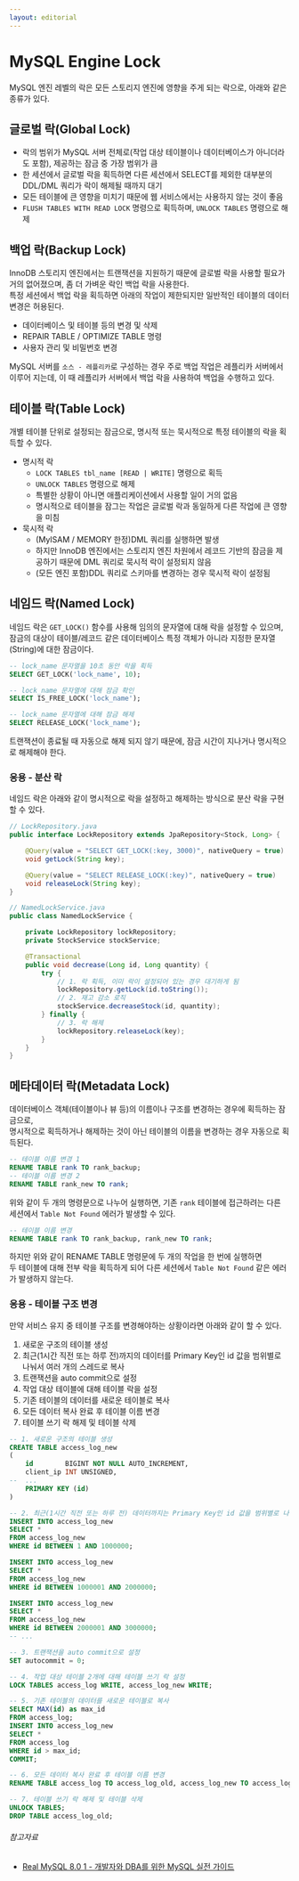 ```yaml
---
layout: editorial
---
```


# MySQL Engine Lock

MySQL 엔진 레벨의 락은 모든 스토리지 엔진에 영향을 주게 되는 락으로, 아래와 같은 종류가 있다.

## 글로벌 락(Global Lock)

- 락의 범위가 MySQL 서버 전체로(작업 대상 테이블이나 데이터베이스가 아니더라도 포함), 제공하는 잠금 중 가장 범위가 큼
- 한 세션에서 글로벌 락을 획득하면 다른 세션에서 SELECT를 제외한 대부분의 DDL/DML 쿼리가 락이 해제될 때까지 대기
- 모든 테이블에 큰 영향을 미치기 때문에 웹 서비스에서는 사용하지 않는 것이 좋음
- `FLUSH TABLES WITH READ LOCK` 명령으로 획득하며, `UNLOCK TABLES` 명령으로 해제

## 백업 락(Backup Lock)

InnoDB 스토리지 엔진에서는 트랜잭션을 지원하기 때문에 글로벌 락을 사용할 필요가 거의 없어졌으며, 좀 더 가벼운 락인 백업 락을 사용한다.  
특정 세션에서 백업 락을 획득하면 아래의 작업이 제한되지만 일반적인 테이블의 데이터 변경은 허용된다.

- 데이터베이스 및 테이블 등의 변경 및 삭제
- REPAIR TABLE / OPTIMIZE TABLE 명령
- 사용자 관리 및 비밀번호 변경

MySQL 서버를 `소스 - 레플리카`로 구성하는 경우 주로 백업 작업은 레플리카 서버에서 이루어 지는데, 이 때 레플리카 서버에서 백업 락을 사용하여 백업을 수행하고 있다.

## 테이블 락(Table Lock)

개별 테이블 단위로 설정되는 잠금으로, 명시적 또는 묵시적으로 특정 테이블의 락을 획득할 수 있다.

- 명시적 락
    - `LOCK TABLES tbl_name [READ | WRITE]` 명령으로 획득
    - `UNLOCK TABLES` 명령으로 해제
    - 특별한 상황이 아니면 애플리케이션에서 사용할 일이 거의 없음
    - 명시적으로 테이블을 잠그는 작업은 글로벌 락과 동일하게 다른 작업에 큰 영향을 미침
- 묵시적 락
    - (MyISAM / MEMORY 한정)DML 쿼리를 실행하면 발생
    - 하지만 InnoDB 엔진에서는 스토리지 엔진 차원에서 레코드 기반의 잠금을 제공하기 때문에 DML 쿼리로 묵시적 락이 설정되지 않음
    - (모든 엔진 포함)DDL 쿼리로 스키마를 변경하는 경우 묵시적 락이 설정됨

## 네임드 락(Named Lock)

네임드 락은 `GET_LOCK()` 함수를 사용해 임의의 문자열에 대해 락을 설정할 수 있으며,  
잠금의 대상이 테이블/레코드 같은 데이터베이스 특정 객체가 아니라 지정한 문자열(String)에 대한 잠금이다.

```sql
-- lock_name 문자열을 10초 동안 락을 획득
SELECT GET_LOCK('lock_name', 10);

-- lock_name 문자열에 대해 잠금 확인
SELECT IS_FREE_LOCK('lock_name');

-- lock_name 문자열에 대해 잠금 해제
SELECT RELEASE_LOCK('lock_name');
```

트랜잭션이 종료될 때 자동으로 해제 되지 않기 때문에, 잠금 시간이 지나거나 명시적으로 해제해야 한다.

### 응용 - 분산 락

네임드 락은 아래와 같이 명시적으로 락을 설정하고 해제하는 방식으로 분산 락을 구현할 수 있다.

```java
// LockRepository.java
public interface LockRepository extends JpaRepository<Stock, Long> {

    @Query(value = "SELECT GET_LOCK(:key, 3000)", nativeQuery = true)
    void getLock(String key);

    @Query(value = "SELECT RELEASE_LOCK(:key)", nativeQuery = true)
    void releaseLock(String key);
}

// NamedLockService.java
public class NamedLockService {

    private LockRepository lockRepository;
    private StockService stockService;

    @Transactional
    public void decrease(Long id, Long quantity) {
        try {
            // 1. 락 획득, 이미 락이 설정되어 있는 경우 대기하게 됨
            lockRepository.getLock(id.toString());
            // 2. 재고 감소 로직
            stockService.decreaseStock(id, quantity);
        } finally {
            // 3. 락 해제
            lockRepository.releaseLock(key);
        }
    }
}
```

## 메타데이터 락(Metadata Lock)

데이터베이스 객체(테이블이나 뷰 등)의 이름이나 구조를 변경하는 경우에 획득하는 잠금으로,  
명시적으로 획득하거나 해제하는 것이 아닌 테이블의 이름을 변경하는 경우 자동으로 획득된다.

```sql
-- 테이블 이름 변경 1
RENAME TABLE rank TO rank_backup;
-- 테이블 이름 변경 2
RENAME TABLE rank_new TO rank;
```

위와 같이 두 개의 명령문으로 나누어 실행하면, 기존 `rank` 테이블에 접근하려는 다른 세션에서 `Table Not Found` 에러가 발생할 수 있다.

```sql
-- 테이블 이름 변경
RENAME TABLE rank TO rank_backup, rank_new TO rank;
```

하지만 위와 같이 RENAME TABLE 명령문에 두 개의 작업을 한 번에 실행하면  
두 테이블에 대해 전부 락을 획득하게 되어 다른 세션에서 `Table Not Found` 같은 에러가 발생하지 않는다.

### 응용 - 테이블 구조 변경

만약 서비스 유지 중 테이블 구조를 변경해야하는 상황이라면 아래와 같이 할 수 있다.

1. 새로운 구조의 테이블 생성
2. 최근(1시간 직전 또는 하루 전)까지의 데이터를 Primary Key인 id 값을 범위별로 나눠서 여러 개의 스레드로 복사
3. 트랜잭션을 auto commit으로 설정
4. 작업 대상 테이블에 대해 테이블 락을 설정
5. 기존 테이블의 데이터를 새로운 테이블로 복사
6. 모든 데이터 복사 완료 후 테이블 이름 변경
7. 테이블 쓰기 락 해제 및 테이블 삭제

```sql
-- 1. 새로운 구조의 테이블 생성
CREATE TABLE access_log_new
(
    id        BIGINT NOT NULL AUTO_INCREMENT,
    client_ip INT UNSIGNED,
--  ...
    PRIMARY KEY (id)
)

-- 2. 최근(1시간 직전 또는 하루 전) 데이터까지는 Primary Key인 id 값을 범위별로 나눠서 여러 개의 스레드로 복사
INSERT INTO access_log_new
SELECT *
FROM access_log_new
WHERE id BETWEEN 1 AND 1000000;

INSERT INTO access_log_new
SELECT *
FROM access_log_new
WHERE id BETWEEN 1000001 AND 2000000;

INSERT INTO access_log_new
SELECT *
FROM access_log_new
WHERE id BETWEEN 2000001 AND 3000000;
-- ...

-- 3. 트랜잭션을 auto commit으로 설정
SET autocommit = 0;

-- 4. 작업 대상 테이블 2개에 대해 테이블 쓰기 락 설정
LOCK TABLES access_log WRITE, access_log_new WRITE;

-- 5. 기존 테이블의 데이터를 새로운 테이블로 복사
SELECT MAX(id) as max_id
FROM access_log;
INSERT INTO access_log_new
SELECT *
FROM access_log
WHERE id > max_id;
COMMIT;

-- 6. 모든 데이터 복사 완료 후 테이블 이름 변경
RENAME TABLE access_log TO access_log_old, access_log_new TO access_log;

-- 7. 테이블 쓰기 락 해제 및 테이블 삭제
UNLOCK TABLES;
DROP TABLE access_log_old;
```

###### 참고자료

- [Real MySQL 8.0 1 - 개발자와 DBA를 위한 MySQL 실전 가이드](https://www.nl.go.kr/seoji/contents/S80100000000.do?schM=intgr_detail_view_isbn&page=1&pageUnit=10&schType=simple&schStr=Real+MySQL&isbn=9791158392703&cipId=228440237%2C)
